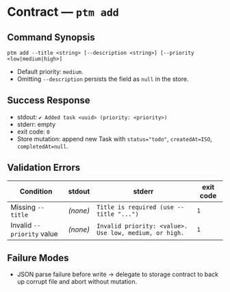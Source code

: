 # Contract — `ptm add`

## Command Synopsis
```
ptm add --title <string> [--description <string>] [--priority <low|medium|high>]
```
- Default priority: `medium`.
- Omitting `--description` persists the field as `null` in the store.

## Success Response
- stdout: `✔ Added task <uuid> (priority: <priority>)`
- stderr: empty
- exit code: `0`
- Store mutation: append new Task with `status="todo"`, `createdAt=ISO`, `completedAt=null`.

## Validation Errors
| Condition | stdout | stderr | exit code |
|-----------|--------|--------|-----------|
| Missing `--title` | *(none)* | `Title is required (use --title "...")` | `1` |
| Invalid `--priority` value | *(none)* | `Invalid priority: <value>. Use low, medium, or high.` | `1` |

## Failure Modes
- JSON parse failure before write → delegate to storage contract to back up corrupt file and abort without mutation.
